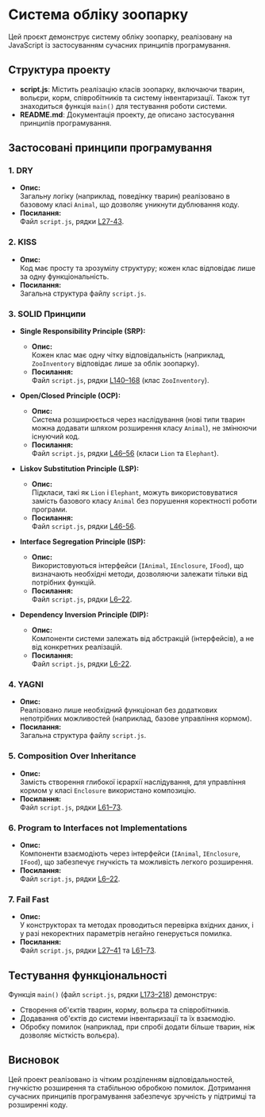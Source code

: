 # Система обліку зоопарку

Цей проєкт демонструє систему обліку зоопарку, реалізовану на JavaScript із застосуванням сучасних принципів програмування.

## Структура проекту

- **script.js**: Містить реалізацію класів зоопарку, включаючи тварин, вольєри, корм, співробітників та систему інвентаризації. Також тут знаходиться функція `main()` для тестування роботи системи.
- **README.md**: Документація проекту, де описано застосування принципів програмування.

## Застосовані принципи програмування

### 1. DRY

- **Опис:**  
  Загальну логіку (наприклад, поведінку тварин) реалізовано в базовому класі `Animal`, що дозволяє уникнути дублювання коду.
- **Посилання:**  
  Файл `script.js`, рядки [L27-43](./script.js#L27-L43).

### 2. KISS

- **Опис:**  
  Код має просту та зрозумілу структуру; кожен клас відповідає лише за одну функціональність.
- **Посилання:**  
  Загальна структура файлу `script.js`.

### 3. SOLID Принципи

- **Single Responsibility Principle (SRP):**

  - **Опис:**  
    Кожен клас має одну чітку відповідальність (наприклад, `ZooInventory` відповідає лише за облік зоопарку).
  - **Посилання:**  
    Файл `script.js`, рядки [L140–168](./script.js#L140-L168) (клас `ZooInventory`).

- **Open/Closed Principle (OCP):**

  - **Опис:**  
    Система розширюється через наслідування (нові типи тварин можна додавати шляхом розширення класу `Animal`), не змінюючи існуючий код.
  - **Посилання:**  
    Файл `script.js`, рядки [L46–56](./script.js#L46-L56) (класи `Lion` та `Elephant`).

- **Liskov Substitution Principle (LSP):**

  - **Опис:**  
    Підкласи, такі як `Lion` і `Elephant`, можуть використовуватися замість базового класу `Animal` без порушення коректності роботи програми.
  - **Посилання:**  
    Файл `script.js`, рядки [L46-56](./script.js#L46-L56).

- **Interface Segregation Principle (ISP):**

  - **Опис:**  
    Використовуються інтерфейси (`IAnimal`, `IEnclosure`, `IFood`), що визначають необхідні методи, дозволяючи залежати тільки від потрібних функцій.
  - **Посилання:**  
    Файл `script.js`, рядки [L6–22](./script.js#L6-L22).

- **Dependency Inversion Principle (DIP):**
  - **Опис:**  
    Компоненти системи залежать від абстракцій (інтерфейсів), а не від конкретних реалізацій.
  - **Посилання:**  
    Файл `script.js`, рядки [L6-22](./script.js#L6-L22).

### 4. YAGNI

- **Опис:**  
  Реалізовано лише необхідний функціонал без додаткових непотрібних можливостей (наприклад, базове управління кормом).
- **Посилання:**  
  Загальна структура файлу `script.js`.

### 5. Composition Over Inheritance

- **Опис:**  
  Замість створення глибокої ієрархії наслідування, для управління кормом у класі `Enclosure` використано композицію.
- **Посилання:**  
  Файл `script.js`, рядки [L61–73](./script.js#L61-L73).

### 6. Program to Interfaces not Implementations

- **Опис:**  
  Компоненти взаємодіють через інтерфейси (`IAnimal`, `IEnclosure`, `IFood`), що забезпечує гнучкість та можливість легкого розширення.
- **Посилання:**  
  Файл `script.js`, рядки [L6–22](./script.js#L6-L22).

### 7. Fail Fast

- **Опис:**  
  У конструкторах та методах проводиться перевірка вхідних даних, і у разі некоректних параметрів негайно генерується помилка.
- **Посилання:**  
  Файл `script.js`, рядки [L27–41](./script.js#L27-L41) та [L61–73](./script.js#L61-L73).

## Тестування функціональності

Функція `main()` (файл `script.js`, рядки [L173–218](./script.js#L173-L218)) демонструє:

- Створення об'єктів тварин, корму, вольєра та співробітників.
- Додавання об'єктів до системи інвентаризації та їх взаємодію.
- Обробку помилок (наприклад, при спробі додати більше тварин, ніж дозволяє місткість вольєра).

## Висновок

Цей проект реалізовано із чітким розділенням відповідальностей, гнучкістю розширення та стабільною обробкою помилок. Дотримання сучасних принципів програмування забезпечує зручність у підтримці та розширенні коду.
